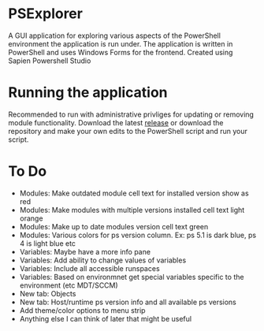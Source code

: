 # PSExplorer
A GUI application for exploring various aspects of the PowerShell environment the application is run under. 
The application is written in PowerShell and uses Windows Forms for the frontend. Created using Sapien Powershell Studio

# Running the application
Recommended to run with administrative privliges for updating or removing module functionality.
Download the latest [release](https://github.com/serialscriptr/PSExplorer/releases/latest) or download the repository and make your own edits to the PowerShell script and run your script.

# To Do
- Modules: Make outdated module cell text for installed version show as red
- Modules: Make modules with multiple versions installed cell text light orange
- Modules: Make up to date modules version cell text green
- Modules: Various colors for ps version column. Ex: ps 5.1 is dark blue, ps 4 is light blue etc
- Variables: Maybe have a more info pane
- Variables: Add ability to change values of variables
- Variables: Include all accessible runspaces
- Variables: Based on environmnet get special variables specific to the environment (etc MDT/SCCM)
- New tab: Objects
- New tab: Host/runtime ps version info and all available ps versions
- Add theme/color options to menu strip
- Anything else I can think of later that might be useful
